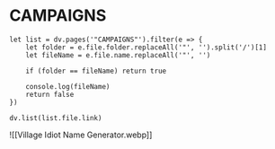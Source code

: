 # CAMPAIGNS
```dataviewjs 
let list = dv.pages('"CAMPAIGNS"').filter(e => {
	let folder = e.file.folder.replaceAll('"', '').split('/')[1]
	let fileName = e.file.name.replaceAll('"', '')

	if (folder == fileName) return true

	console.log(fileName)
	return false
})

dv.list(list.file.link)
```


![[Village Idiot Name Generator.webp]]
